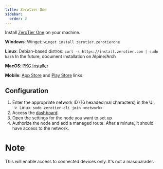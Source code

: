 ```yaml
---
title: Zerotier One
sidebar:
  order: 2
---
```

Install [ZeroTier One](https://github.com/zerotier/ZeroTierOne) on your machine. 

**Windows**:
Winget: `winget install zerotier.zerotierone`

**Linux**:
Debian-based distros: `curl -s https://install.zerotier.com | sudo bash`
In the future, document installation on Alpine/Arch

**MacOS**:
[PKG Installer](https://download.zerotier.com/dist/ZeroTier%20One.pkg)

**Mobile**: 
[App Store](https://apps.apple.com/us/app/zerotier-one/id1084101492) and [Play Store](https://play.google.com/store/apps/details?id=com.zerotier.one&pcampaignid=web_share) links. 

## Configuration
1. Enter the appropriate network ID (16 hexadecimal characters) in the UI. 
    - Linux: `sudo zerotier-cli join <network>`
2. Access the [dashboard](https://my.zerotier.com/network/). 
3. Open the settings for the node you want to set up
4. Authorize the node and add a managed route. 
After a minute, it should have access to the network. 
# Note
This will enable access to connected devices only. It's not a masquarader. 

